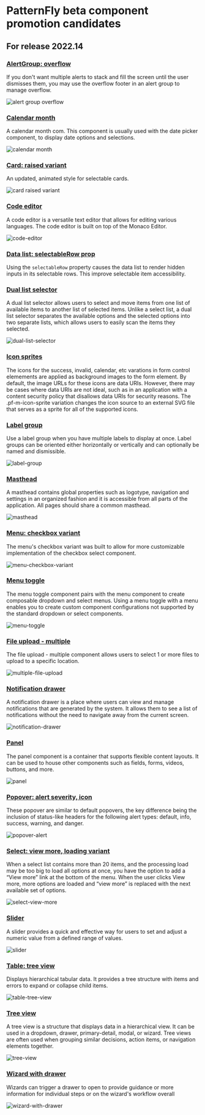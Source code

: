 # PatternFly beta component promotion candidates
## For release 2022.14

### [AlertGroup: overflow](https://www.patternfly.org/v4/components/alert-group#toast-alert-group-with-overflow-capture)
If you don't want multiple alerts to stack and fill the screen until the user dismisses them, you may use the overflow footer in an alert group to manage overflow.

![alert group overflow](./img/alert-group-overflow.png)

### [Calendar month](https://www.patternfly.org/v4/components/calendar-month)
A calendar month com. This component is usually used with the date picker component, to display date options and selections.

![calendar month](./img/calendar-month.png)

### [Card: raised variant](https://www.patternfly.org/v4/components/card#selectable)
An updated, animated style for selectable cards.

![card raised variant](./img/card-raised-variant.gif)

### [Code editor](https://www.patternfly.org/v4/components/code-editor)
A code editor is a versatile text editor that allows for editing various languages. The code editor is built on top of the Monaco Editor.

![code-editor](./img/code-editor.png)

### [Data list: selectableRow prop](https://www.patternfly.org/v4/components/data-list#datalist)
Using the `selectableRow` property causes the data list to render hidden inputs in its selectable rows. This improve selectable item accessibility.

### [Dual list selector](https://www.patternfly.org/v4/components/dual-list-selector)
A dual list selector allows users to select and move items from one list of available items to another list of selected items. Unlike a select list, a dual list selector separates the available options and the selected options into two separate lists, which allows users to easily scan the items they selected.

![dual-list-selector](./img/dual-list-selector.png)

### [Icon sprites](https://www.patternfly.org/v4/components/form-control#icon-sprite)
The icons for the success, invalid, calendar, etc varations in form control elemements are applied as background images to the form element. By default, the image URLs for these icons are data URIs. However, there may be cases where data URIs are not ideal, such as in an application with a content security policy that disallows data URIs for security reasons. The .pf-m-icon-sprite variation changes the icon source to an external SVG file that serves as a sprite for all of the supported icons.

### [Label group](https://www.patternfly.org/v4/components/label-group)
Use a label group when you have multiple labels to display at once. Label groups can be oriented either horizontally or vertically and can optionally be named and dismissible.

![label-group](./img/label-group.png)

### [Masthead](https://www.patternfly.org/v4/components/masthead)
A masthead contains global properties such as logotype, navigation and settings in an organized fashion and it is accessible from all parts of the application. All pages should share a common masthead.

![masthead](./img/masthead.png)

### [Menu: checkbox variant](https://www.patternfly.org/v4/components/menu#with-checkbox)
The menu's checkbox variant was built to allow for more customizable implementation of the checkbox select component.

![menu-checkbox-variant](./img/menu-checkbox.png)

### [Menu toggle](https://www.patternfly.org/v4/components/menu-toggle)
The menu toggle component pairs with the menu component to create composable dropdown and select menus. Using a menu toggle with a menu enables you to create custom component configurations not supported by the standard dropdown or select components. 

![menu-toggle](./img/menu-toggle.png)

### [File upload - multiple](https://www.patternfly.org/v4/components/file-upload---multiple)
The file upload - multiple component allows users to select 1 or more files to upload to a specific location. 

![multiple-file-upload](./img/multiple-file-upload.png)

### [Notification drawer](https://www.patternfly.org/v4/components/notification-drawer)
A notification drawer is a place where users can view and manage notifications that are generated by the system. It allows them to see a list of notifications without the need to navigate away from the current screen.

![notification-drawer](./img/notification-drawer.png)

### [Panel](https://www.patternfly.org/v4/components/panel)
The panel component is a container that supports flexible content layouts. It can be used to house other components such as fields, forms, videos, buttons, and more. 

![panel](./img/panel.png)

### [Popover: alert severity, icon](https://www.patternfly.org/v4/components/popover#alert-popover)
These popover are similar to default popovers, the key difference being the inclusion of status-like headers for the following alert types: default, info, success, warning, and danger.

![popover-alert](./img/popover-alert.png)

### [Select: view more, loading variant](https://www.patternfly.org/v4/components/select#view-more)
When a select list contains more than 20 items, and the processing load may be too big to load all options at once, you have the option to add a “View more” link at the bottom of the menu. When the user clicks View more, more options are loaded and “view more” is replaced with the next available set of options.

![select-view-more](./img/select-view-more.gif)

### [Slider](https://www.patternfly.org/v4/components/slider)
A slider provides a quick and effective way for users to set and adjust a numeric value from a defined range of values.

![slider](./img/slider.png)

### [Table: tree view](https://www.patternfly.org/v4/components/table#composable-tree-table)
Displays hierarchical tabular data. It provides a tree structure with items and errors to expand or collapse child items.

![table-tree-view](./img/table-tree-view.png)

### [Tree view](https://www.patternfly.org/v4/components/tree-view)
A tree view is a structure that displays data in a hierarchical view. It can be used in a dropdown, drawer, primary-detail, modal, or wizard. Tree views are often used when grouping similar decisions, action items, or navigation elements together.

![tree-view](./img/tree-view.png)

### [Wizard with drawer](https://www.patternfly.org/v4/components/wizard#wizard-with-drawer)
Wizards can trigger a drawer to open to provide guidance or more information for individual steps or on the wizard's workflow overall

![wizard-with-drawer](./img/wizard-with-drawer.png)